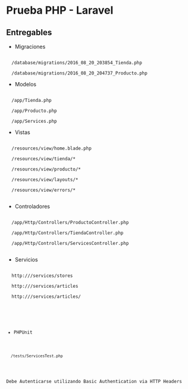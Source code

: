 # Prueba PHP - Laravel

## Entregables

* Migraciones

<code>
  /database/migrations/2016_08_20_203854_Tienda.php<br>
  /database/migrations/2016_08_20_204737_Producto.php
</code>
 
* Modelos

<code>
  /app/Tienda.php<br>
  /app/Producto.php<br>
  /app/Services.php
</code> 

* Vistas

<code>
  /resources/view/home.blade.php<br>
  /resources/view/tienda/*<br>
  /resources/view/producto/*<br>
  /resources/view/layouts/*<br>
  /resources/view/errors/*<br>
</code>  

* Controladores

<code>
  /app/Http/Controllers/ProductoController.php<br>
  /app/Http/Controllers/TiendaController.php<br>
  /app/Http/Controllers/ServicesController.php<br>
</code>   

* Servicios

<code>
  http://<SERVER>/services/stores<br>
  http://<SERVER>/services/articles<br>
  http://<SERVER>/services/articles/<STORE_ID><br><br>
  
  Debe Autenticarse utilizando Basic Authentication via HTTP Headers
</code>

* PHPUnit

<code>
  /tests/ServicesTest.php
</code>

